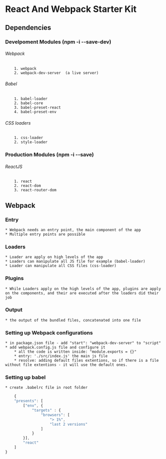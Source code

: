# React And Webpack Starter Kit

## Dependencies 

### Develpoment Modules  (npm -i --save-dev)

###### Webpack

        1. webpack
        2. webpack-dev-server  (a live server)

###### Babel

        1. babel-loader
        2. babel-core 
        3. babel-preset-react 
        4. babel-preset-env

###### CSS loaders
        
        1. css-loader 
        2. style-loader

### Production Modules (npm -i --save)
###### ReactJS
        1. react
        2. react-dom 
        3. react-router-dom

## Webpack 

### Entry

    * Webpack needs an entry point, the main component of the app
    * Multiple entry points are possible

### Loaders 
    * Loader are apply on high levels of the app
    * Loaders can manipulate all JS file for example (babel-loader)
    * Loader can manipulate all CSS files (css-loader)

### Plugins
    * While Loaders apply on the high levels of the app, plugins are apply on the components, and their are executed after the loaders did their job

### Output

    * the output of the bundled files, concatenated into one file

### Setting up Webpack configurations

    * in package.json file - add "start": "webpack-dev-server" to "script"
    * add webpack.config.js file and configure it
        * all the code is written inside: "module.exports = {}"
        * entry: './src/index.js' the main js file
        * resolve: adding default files extentions, so if there is a file without file extentions - it will use the default ones. 

### Setting up babel

    * create .babelrc file in root folder

```javascript
    {
    "presents": [
        ["env", { 
            "targets" : {
                "browsers": [ 
                    "> 1%",
                    "last 2 versions"
                ]
            }
        }], 
        "react"
    ]
}
```